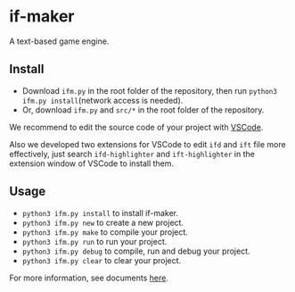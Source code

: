 # if-maker

A text-based game engine.

## Install

- Download `ifm.py` in the root folder of the repository, then run `python3 ifm.py install`(network access is needed).
- Or, download `ifm.py` and `src/*` in the root folder of the repository.

We recommend to edit the source code of your project with [VSCode](https://code.visualstudio.com/).

Also we developed two extensions for VSCode to edit `ifd` and `ift` file more effectively, just search `ifd-highlighter` and `ift-highlighter` in the extension window of VSCode to install them.

## Usage

- `python3 ifm.py install` to install if-maker.
- `python3 ifm.py new` to create a new project.
- `python3 ifm.py make` to compile your project.
- `python3 ifm.py run` to run your project.
- `python3 ifm.py debug` to compile, run and debug your project.
- `python3 ifm.py clear` to clear your project.

For more information, see documents [here](https://github.com/DiscreteTom/if-maker/tree/master/documents).